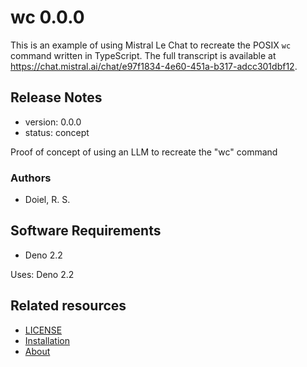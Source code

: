 

# wc 0.0.0

This is an example of using Mistral Le Chat to recreate the POSIX `wc` command written in TypeScript. The full transcript is available at <https://chat.mistral.ai/chat/e97f1834-4e60-451a-b317-adcc301dbf12>.

## Release Notes

- version: 0.0.0
- status: concept


Proof of concept of using an LLM to recreate the &quot;wc&quot; command


### Authors

- Doiel, R. S.



## Software Requirements

- Deno 2.2

Uses: Deno 2.2

## Related resources




- [LICENSE](https://www.gnu.org/licenses/agpl-3.0.en.html#license-text)
- [Installation](INSTALL.md)
- [About](about.md)

